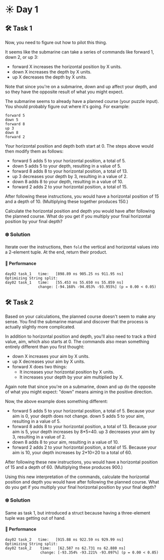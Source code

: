 # ☀️ Day 1

## 🛠️ Task 1

Now, you need to figure out how to pilot this thing.

It seems like the submarine can take a series of commands like forward 1, down 2, or up 3:


- forward X increases the horizontal position by X units.
- down X increases the depth by X units.
- up X decreases the depth by X units.


Note that since you're on a submarine, down and up affect your depth, and so they have the opposite result of what you might expect.

The submarine seems to already have a planned course (your puzzle input). You should probably figure out where it's going. For example:

```
forward 5
down 5
forward 8
up 3
down 8
forward 2
```

Your horizontal position and depth both start at 0. The steps above would then modify them as follows:


- forward 5 adds 5 to your horizontal position, a total of 5.
- down 5 adds 5 to your depth, resulting in a value of 5.
- forward 8 adds 8 to your horizontal position, a total of 13.
- up 3 decreases your depth by 3, resulting in a value of 2.
- down 8 adds 8 to your depth, resulting in a value of 10.
- forward 2 adds 2 to your horizontal position, a total of 15.


After following these instructions, you would have a horizontal position of 15 and a depth of 10. (Multiplying these together produces 150.)

Calculate the horizontal position and depth you would have after following the planned course. What do you get if you multiply your final horizontal position by your final depth?

### ❄️ Solution

Iterate over the instructions, then `fold` the vertical and horizontal values into a 2-element tuple. At the end, return their product. 


#### 🚀 Performance

```
day02 task_1   time:   [898.89 ns 905.25 ns 911.95 ns]
Optimizing String split:
day02 task_1   time:   [55.453 ns 55.650 ns 55.859 ns]
               change: [-94.168% -94.053% -93.955%] (p = 0.00 < 0.05)
```

## 🛠️ Task 2

Based on your calculations, the planned course doesn't seem to make any sense. You find the submarine manual and discover that the process is actually slightly more complicated.

In addition to horizontal position and depth, you'll also need to track a third value, aim, which also starts at 0. The commands also mean something entirely different than you first thought:

- down X increases your aim by X units.
- up X decreases your aim by X units.
- forward X does two things:
    - It increases your horizontal position by X units.
    - It increases your depth by your aim multiplied by X.

Again note that since you're on a submarine, down and up do the opposite of what you might expect: "down" means aiming in the positive direction.

Now, the above example does something different:

- forward 5 adds 5 to your horizontal position, a total of 5. Because your aim is 0, your depth does not change.
down 5 adds 5 to your aim, resulting in a value of 5.
- forward 8 adds 8 to your horizontal position, a total of 13. Because your aim is 5, your depth increases by 8*5=40.
up 3 decreases your aim by 3, resulting in a value of 2.
- down 8 adds 8 to your aim, resulting in a value of 10.
- forward 2 adds 2 to your horizontal position, a total of 15. Because your aim is 10, your depth increases by 2*10=20 to a total of 60.

After following these new instructions, you would have a horizontal position of 15 and a depth of 60. (Multiplying these produces 900.)

Using this new interpretation of the commands, calculate the horizontal position and depth you would have after following the planned course. What do you get if you multiply your final horizontal position by your final depth?

### ❄️ Solution

Same as task 1, but introduced a struct because having a three-element tuple was getting out of hand.

#### 🚀 Performance
```
day02 task_2   time:   [915.88 ns 922.59 ns 929.99 ns]
Optimizing String split:
day02 task_2    time:   [62.587 ns 62.731 ns 62.880 ns]
                change: [-93.354% -93.221% -93.097%] (p = 0.00 < 0.05)
```